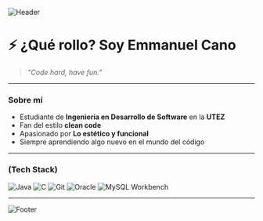 <!-- Banner de bienvenida -->
![Header](https://capsule-render.vercel.app/api?type=rect&color=0:000000,100:8B0000&height=150&section=header&text=Welcome%20to%20my%20World%20&fontColor=ffffff&fontSize=40&animation=fadeIn)

# ⚡ ¿Qué rollo? Soy Emmanuel Cano  

> *"Code hard, have fun."*  

---

### Sobre mí
-  Estudiante de **Ingeniería en Desarrollo de Software** en la **UTEZ**  
-  Fan del estilo **clean code**  
-  Apasionado por **Lo estético y funcional**  
-  Siempre aprendiendo algo nuevo en el mundo del código  

---

### (Tech Stack)
![Java](https://img.shields.io/badge/Java-000000?style=for-the-badge&logo=openjdk&logoColor=red)
![C](https://img.shields.io/badge/C-000000?style=for-the-badge&logo=c&logoColor=blue)
![Git](https://img.shields.io/badge/Git-000000?style=for-the-badge&logo=git&logoColor=orange)
![Oracle](https://img.shields.io/badge/Oracle-000000?style=for-the-badge&logo=oracle&logoColor=red)
![MySQL Workbench](https://img.shields.io/badge/MySQL%20Workbench-000000?style=for-the-badge&logo=mysql&logoColor=white)

---

![Footer](https://capsule-render.vercel.app/api?type=rect&color=0:8B0000,100:000000&height=70&section=footer&text=%20Starting%20out%20as%20a%20Developer&fontColor=ffffff)
